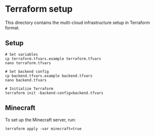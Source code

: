 # Terraform setup

This directory contains the multi-cloud infrastructure setup in Terraform format.

## Setup

```
# Set variables
cp terraform.tfvars.example terraform.tfvars
nano terraform.tfvars

# Set backend config
cp backend.tfvars.example backend.tfvars
nano backend.tfvars

# Initialize Terraform
terraform init -backend-config=backend.tfvars
```

## Minecraft

To set up the Minecraft server, run:

```
terraform apply -var minecraft=true
```
